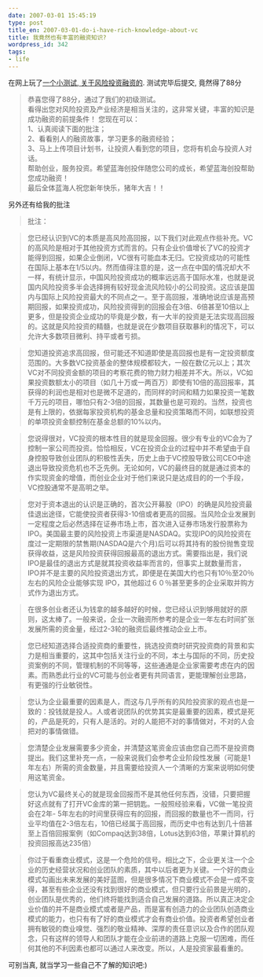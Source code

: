 ```yaml
---
date: 2007-03-01 15:45:19
type: post
title_en: 2007-03-01-do-i-have-rich-knowledge-about-vc
title: 我竟然也有丰富的融资知识?
wordpress_id: 342
tags:
- life
---
```


在网上玩了[一个小测试, 关于风险投资融资的](http://www.u2ipo.com/test.php?act=test&test_id=1).  测试完毕后提交, 竟然得了88分

> 恭喜您得了88分，通过了我们的初级测试。  
看得出您对风险投资及产业经济是相当关注的，这非常关键，丰富的知识是成功融资的前提条件！
您现在可以：  
1、认真阅读下面的批注；   
2、看看别人的融资故事，学习更多的融资经验；  
3、马上上传项目计划书，让投资人看到您的项目，您将有机会与投资人对话。  
帮助创业，服务投资。希望蓝海创投伴随您公司的成长，希望蓝海创投帮助您成功融资！  
最后全体蓝海人祝您新年快乐，猪年大吉！！

另外还有给我的批注

> 批注：  
        
> 您已经认识到VC的本质是高风险高回报，以下我们对此观点作些补充。VC的高风险是相对于其他投资方式而言的。只有企业价值增长了VC的投资才能得到回报，如果企业倒闭，VC很有可能血本无归。它投资成功的可能性在国际上基本在1/5以内。然而值得注意的是，这一点在中国的情况却大不一样，有统计显示，中国风险投资成功的概率远远高于国际水准，也就是说国内风险投资多半会选择拥有较好现金流风险较小的公司投资。这应该是国内与国际上风险投资最大的不同点之一。至于高回报，准确地说应该是高预期回报，如果投资成功，风险投资得到的回报会在3倍、6倍甚至10倍以上更多，但是投资企业成功的毕竟是少数，有一大半的投资是无法实现高回报的。这就是风险投资的精髓，也就是说在少数项目获取暴利的情况下，可以允许大多数项目微利、持平或者亏损。

>您知道投资追求高回报，但可能还不知道即使是高回报也是有一定投资额度范围的。大多数VC投资基金的整体规模都较大，一般在数亿元以上；其次VC对不同投资金额的项目的考察花费的物力财力相差并不大。所以，VC如果投资数额太小的项目（如几十万或一两百万）即使有10倍的高回报率，其获得的利润也是相对也是微不足道的，而同样的时间和精力如果投资一笔数千万元的项目，哪怕只有2-3倍的回报，其数量也是可观的。当然，投资也是有上限的，依据每家投资机构的基金总量和投资策略而不同，如联想投资的单项投资金额控制在基金总额的10%以内。

> 您说得很对，VC投资的根本性目的就是现金回报。很少有专业的VC会为了控制一家公司而投资。恰恰相反，VC在投资企业的过程中并不希望由于自身控股导致创业团队的积极性丢失，历史上由于VC控股导致公司CEO中途退出导致投资危机也不乏先例。无论如何，VC的最终目的就是通过资本的作实现资金的增值，而创业企业对于他们来说只是达成目的的一个手段，VC控股通常不是高明之举。

> 您对于资本退出的认识是正确的，首次公开募股（IPO）的确是风险投资最佳退出途径，它能使投资者获得3-10倍或者更高的回报。当风险企业发展到一定程度之后必然选择在证券市场上市，首次进入证券市场发行股票称为IPO。美国最主要的风险投资上市渠道是NASDAQ。实现IPO的风险投资在度过一定期限的禁售期(NASDAQ是六个月)后可以将其持有的股份抛售变现获得收益，这是风险投资获得回报最高的退出方式。需要指出是，我们说IPO是最佳的退出方式是就其投资收益率而言的，但事实上就数量而言，IPO并不是主要的风险投资退出方式，即便是在美国大约也只有10％至20％左右的风险企业能够实现 IPO，其他超过６０％甚至更多的企业采取并购方式作为退出方式。

> 在很多创业者还认为钱拿的越多越好的时候，您已经认识到够用就好的原则，这太棒了。一般来说，企业一次融资所参考的是企业一年左右时间扩张发展所需的资金量，经过2-3轮的融资后最终推动企业上市。

>  您已经知道选择合适投资商的重要性，挑选投资商时研究投资商的背景和实力是相当重要的，这其中包括关注行业的不同，本土与国际的不同，历史投资案例的不同，管理机制的不同等等，这些通通是企业家需要考虑在内的因素。而熟悉此行业的VC可能与创业者更有共同语言，更能理解创业思路，有更强的行业敏锐性。

>  您认为企业最重要的因素是人，而这与几乎所有的风险投资家的观点也是一致的：投钱就是投人。人或者说团队的优势其实是最重要的因素，模式是死的，产品是死的，只有人是活的。对的人能把不对的事情做对，不对的人会把对的事情做错。

> 您清楚企业发展需要多少资金，并清楚这笔资金应该由您自己而不是投资商提出。我们这里补充一点，一般来说我们会参考企业阶段性发展（可能是1年左右）所需的资金数量，并且需要给投资人一个清晰的方案来说明如何使用这笔资金。

> 您认为VC最终关心的就是现金回报而不是其他任何东西，没错，只要把握好这点就有了打开VC金库的第一把钥匙。一般照经验来看，VC做一笔投资会在2年- 5年左右的时间里获得应有的回报，而回报的数量也不一而同，行业平均值在2-3倍左右，10倍已经属于高回报，而历史中也有达到几十倍甚至上百倍回报案例（如Compaq达到38倍，Lotus达到63倍，苹果计算机的投资回报高达235倍）

> 你过于看重商业模式，这是一个危险的信号。相比之下，企业更关注一个企业的历史经营状况和创业团队的素质，其中以后者更为关键。一个好的商业模式勾画出未来发展的美好蓝图，但是很多情况下商业模式不会是一成不变得，甚至有些企业还没有找到很好的商业模式，但只要行业前景是光明的，创业团队是优秀的，他们终将能找到适合自己发展的道路。所以真正决定企业价值的并不是商业模式或者是产品，而是富有创造力的企业团队创造商业模式的能力，也只有有了好的商业模式才会有商业价值。投资者希望创业者拥有敏锐的商业嗅觉、强烈的敬业精神、深厚的责任意识以及合作的团队观念，只有这样的领导人和团队才能在企业前进的道路上克服一切困难，而任何其他的不利因素也都可以通过人来改变。所以，人是投资家最看重的。 

可别当真, 就当学习一些自己不了解的知识吧:)

